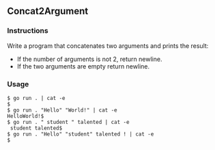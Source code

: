 ## Concat2Argument

### Instructions

Write a program that concatenates two arguments  and prints the result:
- If the number of arguments is not 2, return newline.
- If the two arguments are empty return newline.  

### Usage

```console
$ go run . | cat -e
$
$ go run . "Hello" "World!" | cat -e
HelloWorld!$
$ go run . " student " talented | cat -e
 student talented$
$ go run . "Hello" "student" talented ! | cat -e
$
``` 